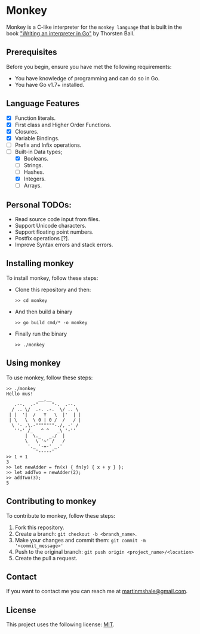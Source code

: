 # Monkey

Monkey is a C-like interpreter for the `monkey language` that is built in the book ["Writing an interpreter in Go"](https://interpreterbook.com) by Thorsten Ball.

## Prerequisites

Before you begin, ensure you have met the following requirements:

- You have knowledge of programming and can do so in Go.
- You have Go v1.7+ installed.

## Language Features

- [x] Function literals.
- [x] First class and Higher Order Functions.
- [x] Closures.
- [x] Variable Bindings.
- [ ] Prefix and Infix operations.
- [ ] Built-in Data types;
  - [x] Booleans.
  - [ ] Strings.
  - [ ] Hashes.
  - [x] Integers.
  - [ ] Arrays.

## Personal TODOs:

- Read source code input from files.
- Support Unicode characters.
- Support floating point numbers.
- Postfix operations [?].
- Improve Syntax errors and stack errors.

## Installing monkey

To install monkey, follow these steps:

- Clone this repository and then:

    `>> cd monkey`

- And then build a binary

    `>> go build cmd/* -o monkey`

- Finally run the binary

    `>> ./monkey`

## Using monkey

To use monkey, follow these steps:

```
>> ./monkey
Hello mus!
            __,__
   .--.  .-"     "-.  .--.
  / .. \/  .-. .-.  \/ .. \
 | |  '|  /   Y   \  |'  | |
 | \   \  \ 0 | 0 /  /   / |
  \ '- ,\.-"""""""-./, -' /
   ''-' /_   ^ ^   _\ '-''
       |  \._   _./  |
       \   \ '~' /   /
        '._ '-=-' _.'
           '-----'
>> 1 + 1
3
>> let newAdder = fn(x) { fn(y) { x + y } };
>> let addTwo = newAdder(2);
>> addTwo(3);
5
```

## Contributing to monkey

To contribute to monkey, follow these steps:

1. Fork this repository.
2. Create a branch: `git checkout -b <branch_name>`.
3. Make your changes and commit them: `git commit -m '<commit_message>'`
4. Push to the original branch: `git push origin <project_name>/<location>`
5. Create the pull a request.

## Contact

If you want to contact me you can reach me at martinmshale@gmail.com.

## License

This project uses the following license: [MIT](/LICENCE).
